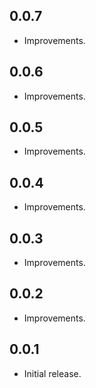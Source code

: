 ## 0.0.7

* Improvements.

## 0.0.6

* Improvements.

## 0.0.5

* Improvements.

## 0.0.4

* Improvements.

## 0.0.3

* Improvements.

## 0.0.2

* Improvements.

## 0.0.1

* Initial release.
